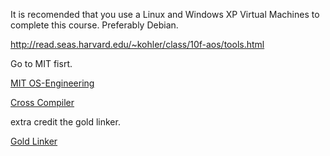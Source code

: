 It is recomended that you use a Linux and Windows XP Virtual Machines to complete this course. Preferably Debian.

http://read.seas.harvard.edu/~kohler/class/10f-aos/tools.html

Go to MIT fisrt.

[MIT OS-Engineering](https://pdos.csail.mit.edu/6.828/2014/index.html)

[Cross Compiler](https://wiki.osdev.org/GCC_Cross-Compiler)

extra credit the gold linker.

[Gold Linker](https://en.wikipedia.org/wiki/Gold_%28linker%29)



